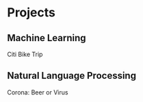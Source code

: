 # Projects

## Machine Learning
<p>Citi Bike Trip</p>

## Natural Language Processing
<p>Corona: Beer or Virus</p>
